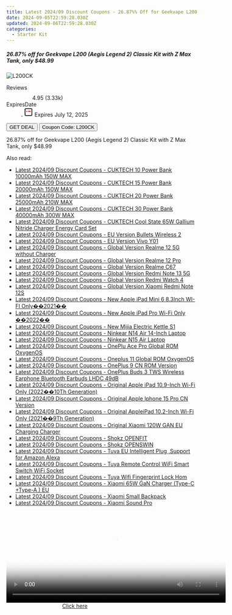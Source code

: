 ```yaml
---
title: Latest 2024/09 Discount Coupons - 26.87%% Off for Geekvape L200 (Aegis Legend 2) Classic Kit with Z Max Tank, only $48.99
date: 2024-09-05T22:59:28.030Z
updated: 2024-09-06T22:59:28.030Z
categories:
  - Starter Kit
---
```



<div class="max-w-4xl mx-auto grid grid-cols-1 lg:max-w-5xl lg:gap-x-20 lg:grid-cols-2">
  <div class="relative p-3 col-start-1 row-start-1 flex flex-col-reverse rounded-lg bg-gradient-to-t from-black/75 via-black/0 sm:bg-none sm:row-start-2 sm:p-0 lg:row-start-1">
    <h5 class="mt-1 text-lg font-semibold text-white sm:text-slate-900 md:text-2xl dark:sm:text-white">26.87% off for Geekvape L200 (Aegis Legend 2) Classic Kit with Z Max Tank, only $48.99</h5>
  </div>
  
  <div class="col-start-1 col-end-3 row-start-1 grid gap-4 sm:mb-6 sm:grid-cols-4 lg:col-start-2 lg:row-span-6 lg:row-end-6 lg:mb-0 lg:gap-6">
      <img src="https://static.shareasale.com/image/90958/deal/GeekvapeL200AegisLegend2ClassicKitwithZMaxTank.png" onClick="javascript:window.open(decodeURIComponent('https%3A%2F%2Fwww.shareasale.com%2Fu.cfm%3Fd%3D968346%26m%3D90958%26u%3D4338022'), '_blank');void(0);" alt="L200CK" class="h-60 w-full rounded-lg object-cover sm:col-span-2 sm:h-52 lg:col-span-full" loading="lazy" />
    
  </div>
  <dl class="row-start-2 mt-4 flex items-center text-xs font-medium sm:row-start-3 sm:mt-1 md:mt-2.5 lg:row-start-2">
    <dt class="sr-only">Reviews</dt>
    <dd class="flex items-center text-indigo-600 dark:text-indigo-400">
      <svg width="24" height="24" fill="none" aria-hidden="true" class="mr-1 stroke-current dark:stroke-indigo-500">
        <path d="m12 5 2 5h5l-4 4 2.103 5L12 16l-5.103 3L9 14l-4-4h5l2-5Z" stroke-width="2" stroke-linecap="round" stroke-linejoin="round" />
      </svg>
      <span>4.95 <span class="font-normal text-slate-400">(3.33k)</span></span>
    </dd>
    <dt class="sr-only">ExpiresDate</dt>
    <dd class="flex items-center">
      <svg width="2" height="2" aria-hidden="true" fill="currentColor" class="mx-3 text-slate-300">
        <circle cx="1" cy="1" r="1" />
      </svg>
      <svg width="24" height="24" viewBox="0 0 24 24" fill="none" stroke="currentColor" stroke-width="2">
        <rect x="3" y="3" width="18" height="18" rx="2" fill="#fff" />
        <path d="M6 10L18 10" stroke="red" stroke-width="2" fill="none" />
        <path d="M10 6L10 18" stroke="#fff" stroke-width="2" fill="none" />
      </svg>
      Expires July 12, 2025    </dd>
  </dl>
  <div class="col-start-1 row-start-3 mt-4 self-center sm:col-start-2 sm:row-span-2 sm:row-start-2 sm:mt-0 lg:col-start-1 lg:row-start-3 lg:row-end-4 lg:mt-6">
    <button type="button" onClick="javascript:window.open(decodeURIComponent('https%3A%2F%2Fwww.shareasale.com%2Fu.cfm%3Fd%3D968346%26m%3D90958%26u%3D4338022'), '_blank');void(0);" class="rounded-lg bg-red-600 px-3 py-2 text-sm font-medium leading-6 text-white">GET DEAL</button>
    <button type="button" onClick="javascript:window.open(decodeURIComponent('https%3A%2F%2Fwww.shareasale.com%2Fu.cfm%3Fd%3D968346%26m%3D90958%26u%3D4338022'), '_blank');void(0);" class="border-dashed border-2 border-indigo-600 bg-green-100 text-sm leading-6 font-medium py-2 px-3 rounded-lg">Coupon Code: L200CK</button>
  </div>
  <p class="col-start-1 mt-4 text-sm leading-6 sm:col-span-2 lg:col-span-1 lg:row-start-4 lg:mt-6 dark:text-slate-400">
    26.87% off for Geekvape L200 (Aegis Legend 2) Classic Kit with Z Max Tank, only $48.99 
  </p>
</div>
<span class="atpl-alsoreadstyle">Also read:</span>
<div><ul>
<li><a href="https://coupons.techidaily.com/coupon-1118142-share-97331-sale/"><u>Latest 2024/09 Discount Coupons - CUKTECH 10 Power Bank 10000mAh 150W MAX</u></a></li>
<li><a href="https://coupons.techidaily.com/coupon-1118143-share-97331-sale/"><u>Latest 2024/09 Discount Coupons - CUKTECH 15 Power Bank 20000mAh 150W MAX</u></a></li>
<li><a href="https://coupons.techidaily.com/coupon-1118141-share-97331-sale/"><u>Latest 2024/09 Discount Coupons - CUKTECH 20 Power Bank 25000mAh 210W MAX</u></a></li>
<li><a href="https://coupons.techidaily.com/coupon-1118140-share-97331-sale/"><u>Latest 2024/09 Discount Coupons - CUKTECH 30 Power Bank 40000mAh 300W MAX</u></a></li>
<li><a href="https://coupons.techidaily.com/coupon-1118133-share-97331-sale/"><u>Latest 2024/09 Discount Coupons - CUKTECH Cool State 65W Gallium Nitride Charger Energy Card Set</u></a></li>
<li><a href="https://coupons.techidaily.com/coupon-1118139-share-97331-sale/"><u>Latest 2024/09 Discount Coupons - EU Version Bullets Wireless 2</u></a></li>
<li><a href="https://coupons.techidaily.com/coupon-1118070-share-97331-sale/"><u>Latest 2024/09 Discount Coupons - EU Version Vivo Y01</u></a></li>
<li><a href="https://coupons.techidaily.com/coupon-1118066-share-97331-sale/"><u>Latest 2024/09 Discount Coupons - Global Version Realme 12 5G without Charger</u></a></li>
<li><a href="https://coupons.techidaily.com/coupon-1118067-share-97331-sale/"><u>Latest 2024/09 Discount Coupons - Global Version Realme 12 Pro</u></a></li>
<li><a href="https://coupons.techidaily.com/coupon-1118068-share-97331-sale/"><u>Latest 2024/09 Discount Coupons - Global Version Realme C67</u></a></li>
<li><a href="https://coupons.techidaily.com/coupon-1118136-share-97331-sale/"><u>Latest 2024/09 Discount Coupons - Global Version Redmi Note 13 5G</u></a></li>
<li><a href="https://coupons.techidaily.com/coupon-1118128-share-97331-sale/"><u>Latest 2024/09 Discount Coupons - Global Version Redmi Watch 4</u></a></li>
<li><a href="https://coupons.techidaily.com/coupon-1118137-share-97331-sale/"><u>Latest 2024/09 Discount Coupons - Global Version Xiaomi Redmi Note 12S</u></a></li>
<li><a href="https://coupons.techidaily.com/coupon-1118147-share-97331-sale/"><u>Latest 2024/09 Discount Coupons - New Apple iPad Mini 6 8.3Inch WI-FI Only��2021��</u></a></li>
<li><a href="https://coupons.techidaily.com/coupon-1118149-share-97331-sale/"><u>Latest 2024/09 Discount Coupons - New Apple iPad Pro Wi-Fi Only ��2022��</u></a></li>
<li><a href="https://coupons.techidaily.com/coupon-1118131-share-97331-sale/"><u>Latest 2024/09 Discount Coupons - New Mijia Electric Kettle S1</u></a></li>
<li><a href="https://coupons.techidaily.com/coupon-1118127-share-97331-sale/"><u>Latest 2024/09 Discount Coupons - Ninkear N14 Air 14-Inch Laptop</u></a></li>
<li><a href="https://coupons.techidaily.com/coupon-1118126-share-97331-sale/"><u>Latest 2024/09 Discount Coupons - Ninkear N15 Air Laptop</u></a></li>
<li><a href="https://coupons.techidaily.com/coupon-1118145-share-97331-sale/"><u>Latest 2024/09 Discount Coupons - OnePlu Ace Pro Global ROM OxygenOS</u></a></li>
<li><a href="https://coupons.techidaily.com/coupon-1118125-share-97331-sale/"><u>Latest 2024/09 Discount Coupons - Oneplus 11 Global ROM OxygenOS</u></a></li>
<li><a href="https://coupons.techidaily.com/coupon-1118069-share-97331-sale/"><u>Latest 2024/09 Discount Coupons - OnePlus 9 CN ROM Version</u></a></li>
<li><a href="https://coupons.techidaily.com/coupon-1118138-share-97331-sale/"><u>Latest 2024/09 Discount Coupons - OnePlus Buds 3 TWS Wireless Earphone Bluetooth Earbuds LHDC 49dB</u></a></li>
<li><a href="https://coupons.techidaily.com/coupon-1118148-share-97331-sale/"><u>Latest 2024/09 Discount Coupons - Original Apple iPad 10.9-Inch Wi-Fi Only (2022��10Th Generation)</u></a></li>
<li><a href="https://coupons.techidaily.com/coupon-1118124-share-97331-sale/"><u>Latest 2024/09 Discount Coupons - Original Apple Iphone 15 Pro CN Version</u></a></li>
<li><a href="https://coupons.techidaily.com/coupon-1118146-share-97331-sale/"><u>Latest 2024/09 Discount Coupons - Original AppleiPad 10.2-Inch Wi-Fi Only (2021��9Th Generation)</u></a></li>
<li><a href="https://coupons.techidaily.com/coupon-1118129-share-97331-sale/"><u>Latest 2024/09 Discount Coupons - Original Xiaomi 120W GAN EU Charging Charger</u></a></li>
<li><a href="https://coupons.techidaily.com/coupon-1118150-share-97331-sale/"><u>Latest 2024/09 Discount Coupons - Shokz OPENFIT</u></a></li>
<li><a href="https://coupons.techidaily.com/coupon-1118151-share-97331-sale/"><u>Latest 2024/09 Discount Coupons - Shokz OPENSWIN</u></a></li>
<li><a href="https://coupons.techidaily.com/coupon-1118134-share-97331-sale/"><u>Latest 2024/09 Discount Coupons - Tuya EU Intelligent Plug ,Support for Amazon Alexa</u></a></li>
<li><a href="https://coupons.techidaily.com/coupon-1118135-share-97331-sale/"><u>Latest 2024/09 Discount Coupons - Tuya Remote Control WiFi Smart Switch WiFi Socket</u></a></li>
<li><a href="https://coupons.techidaily.com/coupon-1118065-share-97331-sale/"><u>Latest 2024/09 Discount Coupons - Tuya Wifi Fingerprint Lock Hom</u></a></li>
<li><a href="https://coupons.techidaily.com/coupon-1118130-share-97331-sale/"><u>Latest 2024/09 Discount Coupons - Xiaomi 65W GaN Charger (Type-C +Type-A ) EU</u></a></li>
<li><a href="https://coupons.techidaily.com/coupon-1118144-share-97331-sale/"><u>Latest 2024/09 Discount Coupons - Xiaomi Small Backpack</u></a></li>
<li><a href="https://coupons.techidaily.com/coupon-1118132-share-97331-sale/"><u>Latest 2024/09 Discount Coupons - Xiaomi Sound Pro</u></a></li>
</ul></div>

<ins class="adsbygoogle"
      style="display:block"
      data-ad-client="ca-pub-7571918770474297"
      data-ad-slot="8358498916"
      data-ad-format="auto"
      data-full-width-responsive="true"></ins>
<!-- affiliate ads begin -->
<span id="1982570">
					<video width="576" height="240" style="cursor:pointer"
           poster="//a.impactradius-go.com/display-clicktoplayimage/1982570.png"
           onclick="if(!this.playClicked){this.play();this.setAttribute('controls',true);this.playClicked=true;}">
	   <source src="//a.impactradius-go.com/display-ad/22993-1982570">
	   <img src="//a.impactradius-go.com/display-clicktoplayimage/1982570.png" style="border: none; height: 100%; width: 100%; object-fit: contain">
	</video>
	<div style="width:360px;text-align:center"><a href="javascript:window.open(decodeURIComponent('https%3A%2F%2Fhomestyler.sjv.io%2Fc%2F5597632%2F1982570%2F22993'), '_blank');void(0);">Click here</a></div>
</span>
<img height="0" width="0" src="https://imp.pxf.io/i/5597632/1982570/22993" style="position:absolute;visibility:hidden;" border="0" />
<!-- affiliate ads end -->